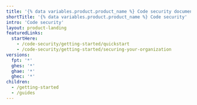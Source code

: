 ```yaml
---
title: '{% data variables.product.product_name %} Code security documentation'
shortTitle: '{% data variables.product.product_name %} Code security'
intro: 'Code security'
layout: product-landing
featuredLinks:
  startHere:
    - /code-security/getting-started/quickstart
    - /code-security/getting-started/securing-your-organization
versions:
  fpt: '*'
  ghes: '*'
  ghae: '*'
  ghec: '*'
children:
  - /getting-started
  - /guides
---
```

